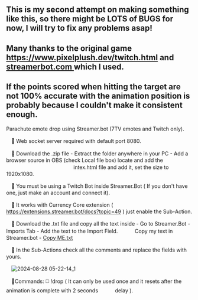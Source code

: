 ## This is my second attempt on making something like this, so there might be LOTS of BUGS for now, I will try to fix any problems asap!
## Many thanks to the original game https://www.pixelplush.dev/twitch.html and [streamerbot.com ](https://streamer.bot/) which I used.
## If the points scored when hitting the target are not 100% accurate with the animation position is probably because I couldn't make it consistent enough.

Parachute emote drop using Streamer.bot (7TV emotes and Twitch only).

　🔘 Web socket server required with default port 8080.

　🔘 Download the .zip file - Extract the folder anywhere in your PC - Add a browser source in OBS (check Local file box) locate and add the    
　　　　　　　　　　　　　intex.html file and add it, set the size to 1920x1080.

　🔘 You must be using a Twitch Bot inside Streamer.Bot ( If you don't have one, just make an account and connect it).

　🔘 It works with Currency Core extension ( https://extensions.streamer.bot/docs?topic=49 ) just enable the Sub-Action.

　🔘 Download the .txt file and copy all the text inside - Go to Streamer.Bot - Imports Tab - Add the text to the Import Field.
　　　Copy my text in Streamer.bot - [Copy ME.txt](https://github.com/user-attachments/files/16776475/Copy.ME.txt)



　🔘 In the Sub-Actions check all the comments and replace the fields with yours.

　![2024-08-28 05-22-14_1](https://github.com/user-attachments/assets/1c4295a1-9431-40b4-920f-c5525541cd33)
 
　🔘Commands: ◻️ !drop ( It can only be used once and it resets after the animation is complete with 2 seconds 　　　delay ).
  
